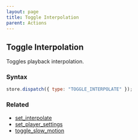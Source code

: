 ```yaml
---
layout: page
title: Toggle Interpolation
parent: Actions
---
```


## Toggle Interpolation

Toggles playback interpolation.

### Syntax

```js
store.dispatch({ type: "TOGGLE_INTERPOLATE" });
```

### Related

- [set_interpolate](./set_interpolate.md)
- [set_player_settings](./set_player_settings.md)
- [toggle_slow_motion](./toggle_slow_motion.md)
